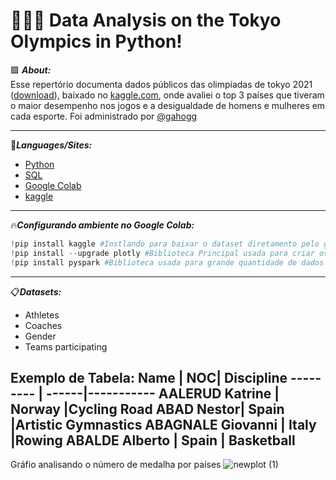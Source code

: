 <h1>🥇🥈🥉 Data Analysis on the Tokyo Olympics in Python!</h1>

🟪 ***About:***                                                                        
  Esse repertório documenta dados públicos das olimpíadas de tokyo 2021 ([download](https://www.kaggle.com/datasets/arjunprasadsarkhel/2021-olympics-in-tokyo)), baixado no [kaggle.com](https://www.kaggle.com/), onde avaliei o top 3 países que tiveram o maior desempenho nos jogos e a desigualdade de homens e mulheres em cada esporte. Foi administrado por [@gahogg](https://github.com/gahogg)
 
----------------------------------------------------------------------------------------------------------------------------------------------------------------
 🚀***Languages/Sites:***
 * [Python](https://www.python.org/)
 * [SQL](https://www.microsoft.com/pt-br/sql-server/sql-server-downloads)
 * [Google Colab](https://colab.research.google.com/)
 * [kaggle](https://www.kaggle.com/)
 ------------------------------------------------------------------------------------------------------------------------------------------------------------
 🔥***Configurando ambiente no Google Colab:***
~~~Python
!pip install kaggle #Instlando para baixar o dataset diretamento pelo google colab --
!pip install --upgrade plotly #Biblioteca Principal usada para criar os gráficos
!pip install pyspark #Biblioteca usada para grande quantidade de dados
~~~
-------------------------------------------------------------------------------------------------------------------------------------------------------------
 📋***Datasets:***                                       
* Athletes
* Coaches 
* Gender
* Teams participating 

Exemplo de Tabela:
Name     | NOC| Discipline
--------- | ------|-----------
AALERUD Katrine | Norway |Cycling Road
ABAD Nestor| Spain  |Artistic Gymnastics
ABAGNALE Giovanni | Italy |Rowing
ABALDE Alberto | Spain  | Basketball
-------------------------------------------------------------------------------------------------------------------------------------------------------------
Gráfio analisando o número de medalha por países
![newplot (1)](https://user-images.githubusercontent.com/114547875/193111843-d66334b2-5254-45ca-af90-62b069135943.png)
